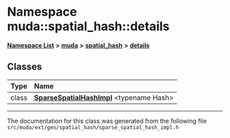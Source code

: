 

# Namespace muda::spatial\_hash::details



[**Namespace List**](namespaces.md) **>** [**muda**](namespacemuda.md) **>** [**spatial\_hash**](namespacemuda_1_1spatial__hash.md) **>** [**details**](namespacemuda_1_1spatial__hash_1_1details.md)




















## Classes

| Type | Name |
| ---: | :--- |
| class | [**SparseSpatialHashImpl**](classmuda_1_1spatial__hash_1_1details_1_1_sparse_spatial_hash_impl.md) &lt;typename Hash&gt;<br> |



















































------------------------------
The documentation for this class was generated from the following file `src/muda/ext/geo/spatial_hash/sparse_spatial_hash_impl.h`

